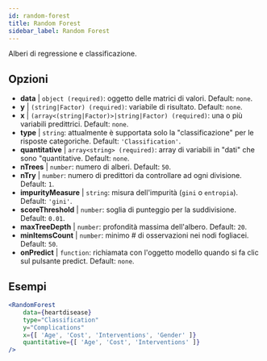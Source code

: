 ```yaml
---
id: random-forest
title: Random Forest
sidebar_label: Random Forest
---
```


Alberi di regressione e classificazione.

## Opzioni

* __data__ | `object (required)`: oggetto delle matrici di valori. Default: `none`.
* __y__ | `(string|Factor) (required)`: variabile di risultato. Default: `none`.
* __x__ | `(array<(string|Factor)>|string|Factor) (required)`: una o più variabili predittrici. Default: `none`.
* __type__ | `string`: attualmente è supportata solo la "classificazione" per le risposte categoriche. Default: `'Classification'`.
* __quantitative__ | `array<string> (required)`: array di variabili in "dati" che sono "quantitative. Default: `none`.
* __nTrees__ | `number`: numero di alberi. Default: `50`.
* __nTry__ | `number`: numero di predittori da controllare ad ogni divisione. Default: `1`.
* __impurityMeasure__ | `string`: misura dell'impurità (`gini` o `entropia`). Default: `'gini'`.
* __scoreThreshold__ | `number`: soglia di punteggio per la suddivisione. Default: `0.01`.
* __maxTreeDepth__ | `number`: profondità massima dell'albero. Default: `20`.
* __minItemsCount__ | `number`: minimo # di osservazioni nei nodi fogliacei. Default: `50`.
* __onPredict__ | `function`: richiamata con l'oggetto modello quando si fa clic sul pulsante predict. Default: `none`.


## Esempi

```jsx live
<RandomForest 
    data={heartdisease} 
    type="Classification"
    y="Complications"
    x={[ 'Age', 'Cost', 'Interventions', 'Gender' ]}
    quantitative={[ 'Age', 'Cost', 'Interventions' ]}
/>
```


